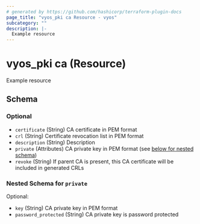 ```yaml
---
# generated by https://github.com/hashicorp/terraform-plugin-docs
page_title: "vyos_pki ca Resource - vyos"
subcategory: ""
description: |-
  Example resource
---
```


# vyos_pki ca (Resource)

Example resource



<!-- schema generated by tfplugindocs -->
## Schema

### Optional

- `certificate` (String) CA certificate in PEM format
- `crl` (String) Certificate revocation list in PEM format
- `description` (String) Description
- `private` (Attributes) CA private key in PEM format (see [below for nested schema](#nestedatt--private))
- `revoke` (String) If parent CA is present, this CA certificate will be included in generated CRLs

<a id="nestedatt--private"></a>
### Nested Schema for `private`

Optional:

- `key` (String) CA private key in PEM format
- `password_protected` (String) CA private key is password protected

